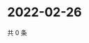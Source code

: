# 2022-02-26

共 0 条

<!-- BEGIN WEIBO -->
<!-- 最后更新时间 Sat Feb 26 2022 13:12:51 GMT+0800 (China Standard Time) -->

<!-- END WEIBO -->
